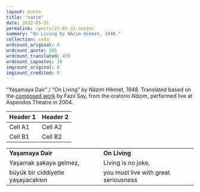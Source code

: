 ```yaml
---
layout: posts
title: "nazım"
date: 2022-05-31
permalink: /posts/22-05-31-nazim/
summary: "On Living by Nâzım Hikmet, 1948."
collection: coda
wrdcount_original: 0
wrdcount_quote: 285
wrdcount_translated: 439
wrdcount_capnotes: 30
imgcount_original: 0
imgcount_credited: 0
---
```

<span class="text-body-credit">“Yaşamaya Dair” / “On Living” by Nâzım Hikmet, 1948. Translated based on the [composed work](https://fazilsay.com/music/) by Fazıl Say, from the oratorio *Nâzım*, performed live at Aspendos Theatre in 2004.</span>

| Header 1 | Header 2 |
|----------|----------|
| Cell A1  | Cell A2  |
| Cell B1  | Cell B2  |

| | | |
|-|-|-|
|**Yaşamaya Dair**| |**On Living**|
|Yaşamak şakaya gelmez,| |Living is no joke,|
|büyük bir ciddiyetle yaşayacaksın| |you must live with great seriousness|
